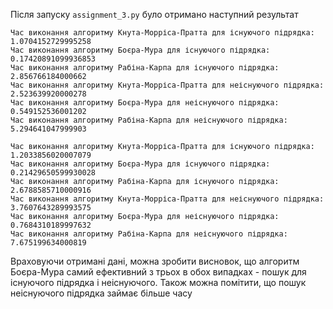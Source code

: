 Після запуску `assignment_3.py` було отримано наступний результат
```
Час виконання алгоритму Кнута-Морріса-Пратта для існуючого підрядка: 1.0704152729995258
Час виконання алгоритму Боєра-Мура для існуючого підрядка: 0.17420891099936853
Час виконання алгоритму Рабіна-Карпа для існуючого підрядка: 2.856766184000662
Час виконання алгоритму Кнута-Морріса-Пратта для неіснуючого підрядка: 2.523639920000278
Час виконання алгоритму Боєра-Мура для неіснуючого підрядка: 0.549152536001202
Час виконання алгоритму Рабіна-Карпа для неіснуючого підрядка: 5.294641047999903

Час виконання алгоритму Кнута-Морріса-Пратта для існуючого підрядка: 1.2033856020007079
Час виконання алгоритму Боєра-Мура для існуючого підрядка: 0.21429650599930028
Час виконання алгоритму Рабіна-Карпа для існуючого підрядка: 2.6788585710000916
Час виконання алгоритму Кнута-Морріса-Пратта для неіснуючого підрядка: 3.7607643289993575
Час виконання алгоритму Боєра-Мура для неіснуючого підрядка: 0.7684310189997632
Час виконання алгоритму Рабіна-Карпа для неіснуючого підрядка: 7.675199634000819
```

Враховуючи отримані дані, можна зробити висновок, що алгоритм Боєра-Мура самий ефективний з трьох в обох випадках - пошук для існуючого підрядка і неіснуючого.
Також можна помітити, що пошук неіснуючого підрядка займає більше часу
